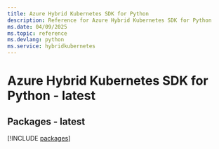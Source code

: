```yaml
---
title: Azure Hybrid Kubernetes SDK for Python
description: Reference for Azure Hybrid Kubernetes SDK for Python
ms.date: 04/09/2025
ms.topic: reference
ms.devlang: python
ms.service: hybridkubernetes
---
```

# Azure Hybrid Kubernetes SDK for Python - latest
## Packages - latest
[!INCLUDE [packages](hybrid-kubernetes-index.md)]